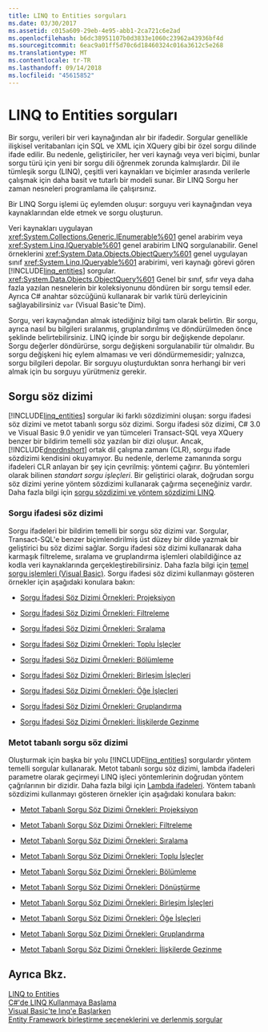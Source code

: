 ```yaml
---
title: LINQ to Entities sorguları
ms.date: 03/30/2017
ms.assetid: c015a609-29eb-4e95-abb1-2ca721c6e2ad
ms.openlocfilehash: b6dc38951107b0d3833e1060c23962a43936bf4d
ms.sourcegitcommit: 6eac9a01ff5d70c6d18460324c016a3612c5e268
ms.translationtype: MT
ms.contentlocale: tr-TR
ms.lasthandoff: 09/14/2018
ms.locfileid: "45615852"
---
```

# <a name="queries-in-linq-to-entities"></a>LINQ to Entities sorguları
Bir sorgu, verileri bir veri kaynağından alır bir ifadedir. Sorgular genellikle ilişkisel veritabanları için SQL ve XML için XQuery gibi bir özel sorgu dilinde ifade edilir. Bu nedenle, geliştiriciler, her veri kaynağı veya veri biçimi, bunlar sorgu türü için yeni bir sorgu dili öğrenmek zorunda kalmışlardır. Dil ile tümleşik sorgu (LINQ), çeşitli veri kaynakları ve biçimler arasında verilerle çalışmak için daha basit ve tutarlı bir modeli sunar. Bir LINQ Sorgu her zaman nesneleri programlama ile çalışırsınız.  
  
 Bir LINQ Sorgu işlemi üç eylemden oluşur: sorguyu veri kaynağından veya kaynaklarından elde etmek ve sorgu oluşturun.  
  
 Veri kaynakları uygulayan <xref:System.Collections.Generic.IEnumerable%601> genel arabirim veya <xref:System.Linq.IQueryable%601> genel arabirim LINQ sorgulanabilir. Genel örneklerini <xref:System.Data.Objects.ObjectQuery%601> genel uygulayan sınıf <xref:System.Linq.IQueryable%601> arabirimi, veri kaynağı görevi gören [!INCLUDE[linq_entities](../../../../../../includes/linq-entities-md.md)] sorgular. <xref:System.Data.Objects.ObjectQuery%601> Genel bir sınıf, sıfır veya daha fazla yazılan nesnelerin bir koleksiyonunu döndüren bir sorgu temsil eder. Ayrıca C# anahtar sözcüğünü kullanarak bir varlık türü derleyicinin sağlayabilirsiniz `var` (Visual Basic'te Dim).  
  
 Sorgu, veri kaynağından almak istediğiniz bilgi tam olarak belirtin. Bir sorgu, ayrıca nasıl bu bilgileri sıralanmış, gruplandırılmış ve döndürülmeden önce şeklinde belirtebilirsiniz. LINQ içinde bir sorgu bir değişkende depolanır. Sorgu değerler döndürürse, sorgu değişkeni sorgulanabilir tür olmalıdır. Bu sorgu değişkeni hiç eylem almaması ve veri döndürmemesidir; yalnızca, sorgu bilgileri depolar. Bir sorguyu oluşturduktan sonra herhangi bir veri almak için bu sorguyu yürütmeniz gerekir.  
  
## <a name="query-syntax"></a>Sorgu söz dizimi  
 [!INCLUDE[linq_entities](../../../../../../includes/linq-entities-md.md)] sorgular iki farklı sözdizimini oluşan: sorgu ifadesi söz dizimi ve metot tabanlı sorgu söz dizimi. Sorgu ifadesi söz dizimi, C# 3.0 ve Visual Basic 9.0 yenidir ve yan tümceleri Transact-SQL veya XQuery benzer bir bildirim temelli söz yazılan bir dizi oluşur. Ancak, [!INCLUDE[dnprdnshort](../../../../../../includes/dnprdnshort-md.md)] ortak dil çalışma zamanı (CLR), sorgu ifade sözdizimi kendisini okuyamıyor. Bu nedenle, derleme zamanında sorgu ifadeleri CLR anlayan bir şey için çevrilmiş: yöntemi çağırır. Bu yöntemleri olarak bilinen *standart sorgu işleçleri*. Bir geliştirici olarak, doğrudan sorgu söz dizimi yerine yöntem sözdizimi kullanarak çağırma seçeneğiniz vardır. Daha fazla bilgi için [sorgu sözdizimi ve yöntem sözdizimi LINQ](~/docs/csharp/programming-guide/concepts/linq/query-syntax-and-method-syntax-in-linq.md).  
  
### <a name="query-expression-syntax"></a>Sorgu ifadesi söz dizimi  
 Sorgu ifadeleri bir bildirim temelli bir sorgu söz dizimi var. Sorgular, Transact-SQL'e benzer biçimlendirilmiş üst düzey bir dilde yazmak bir geliştirici bu söz dizimi sağlar. Sorgu ifadesi söz dizimi kullanarak daha karmaşık filtreleme, sıralama ve gruplandırma işlemleri olabildiğince az kodla veri kaynaklarında gerçekleştirebilirsiniz. Daha fazla bilgi için [temel sorgu işlemleri (Visual Basic)](~/docs/visual-basic/programming-guide/concepts/linq/basic-query-operations.md). Sorgu ifadesi söz dizimi kullanmayı gösteren örnekler için aşağıdaki konulara bakın:  
  
-   [Sorgu İfadesi Söz Dizimi Örnekleri: Projeksiyon](../../../../../../docs/framework/data/adonet/ef/language-reference/query-expression-syntax-examples-projection.md)  
  
-   [Sorgu İfadesi Söz Dizimi Örnekleri: Filtreleme](../../../../../../docs/framework/data/adonet/ef/language-reference/query-expression-syntax-examples-filtering.md)  
  
-   [Sorgu İfadesi Söz Dizimi Örnekleri: Sıralama](../../../../../../docs/framework/data/adonet/ef/language-reference/query-expression-syntax-examples-ordering.md)  
  
-   [Sorgu İfadesi Söz Dizimi Örnekleri: Toplu İşleçler](../../../../../../docs/framework/data/adonet/ef/language-reference/query-expression-syntax-examples-aggregate-operators.md)  
  
-   [Sorgu İfadesi Söz Dizimi Örnekleri: Bölümleme](../../../../../../docs/framework/data/adonet/ef/language-reference/query-expression-syntax-examples-partitioning.md)  
  
-   [Sorgu İfadesi Söz Dizimi Örnekleri: Birleşim İşleçleri](../../../../../../docs/framework/data/adonet/ef/language-reference/query-expression-syntax-examples-join-operators.md)  
  
-   [Sorgu İfadesi Söz Dizimi Örnekleri: Öğe İşleçleri](../../../../../../docs/framework/data/adonet/ef/language-reference/query-expression-syntax-examples-element-operators.md)  
  
-   [Sorgu İfadesi Söz Dizimi Örnekleri: Gruplandırma](../../../../../../docs/framework/data/adonet/ef/language-reference/query-expression-syntax-examples-grouping.md)  
  
-   [Sorgu İfadesi Söz Dizimi Örnekleri: İlişkilerde Gezinme](../../../../../../docs/framework/data/adonet/ef/language-reference/query-expression-syntax-examples-navigating-relationships.md)  
  
### <a name="method-based-query-syntax"></a>Metot tabanlı sorgu söz dizimi  
 Oluşturmak için başka bir yolu [!INCLUDE[linq_entities](../../../../../../includes/linq-entities-md.md)] sorgulardır yöntem temelli sorgular kullanarak. Metot tabanlı sorgu söz dizimi, lambda ifadeleri parametre olarak geçirmeyi LINQ işleci yöntemlerinin doğrudan yöntem çağrılarının bir dizidir. Daha fazla bilgi için [Lambda ifadeleri](~/docs/csharp/programming-guide/statements-expressions-operators/lambda-expressions.md). Yöntem tabanlı sözdizimi kullanmayı gösteren örnekler için aşağıdaki konulara bakın:  
  
-   [Metot Tabanlı Sorgu Söz Dizimi Örnekleri: Projeksiyon](../../../../../../docs/framework/data/adonet/ef/language-reference/method-based-query-syntax-examples-projection.md)  
  
-   [Metot Tabanlı Sorgu Söz Dizimi Örnekleri: Filtreleme](../../../../../../docs/framework/data/adonet/ef/language-reference/method-based-query-syntax-examples-filtering.md)  
  
-   [Metot Tabanlı Sorgu Söz Dizimi Örnekleri: Sıralama](../../../../../../docs/framework/data/adonet/ef/language-reference/method-based-query-syntax-examples-ordering.md)  
  
-   [Metot Tabanlı Sorgu Söz Dizimi Örnekleri: Toplu İşleçler](../../../../../../docs/framework/data/adonet/ef/language-reference/method-based-query-syntax-examples-aggregate-operators.md)  
  
-   [Metot Tabanlı Sorgu Söz Dizimi Örnekleri: Bölümleme](../../../../../../docs/framework/data/adonet/ef/language-reference/method-based-query-syntax-examples-partitioning.md)  
  
-   [Metot Tabanlı Sorgu Söz Dizimi Örnekleri: Dönüştürme](../../../../../../docs/framework/data/adonet/ef/language-reference/method-based-query-syntax-examples-conversion.md)  
  
-   [Metot Tabanlı Sorgu Söz Dizimi Örnekleri: Birleşim İşleçleri](../../../../../../docs/framework/data/adonet/ef/language-reference/method-based-query-syntax-examples-join-operators.md)  
  
-   [Metot Tabanlı Sorgu Söz Dizimi Örnekleri: Öğe İşleçleri](../../../../../../docs/framework/data/adonet/ef/language-reference/method-based-query-syntax-examples-element-operators.md)  
  
-   [Metot Tabanlı Sorgu Söz Dizimi Örnekleri: Gruplandırma](../../../../../../docs/framework/data/adonet/ef/language-reference/method-based-query-syntax-examples-grouping.md)  
  
-   [Metot Tabanlı Sorgu Söz Dizimi Örnekleri: İlişkilerde Gezinme](../../../../../../docs/framework/data/adonet/ef/language-reference/method-based-query-syntax-examples-navigating-relationships.md)  
  
## <a name="see-also"></a>Ayrıca Bkz.  
 [LINQ to Entities](../../../../../../docs/framework/data/adonet/ef/language-reference/linq-to-entities.md)  
 [C#'de LINQ Kullanmaya Başlama](~/docs/csharp/programming-guide/concepts/linq/getting-started-with-linq.md)  
 [Visual Basic'te lınq'e Başlarken](~/docs/visual-basic/programming-guide/concepts/linq/getting-started-with-linq.md)  
 [Entity Framework birleştirme seçeneklerini ve derlenmiş sorgular](https://go.microsoft.com/fwlink/?LinkId=199591)
